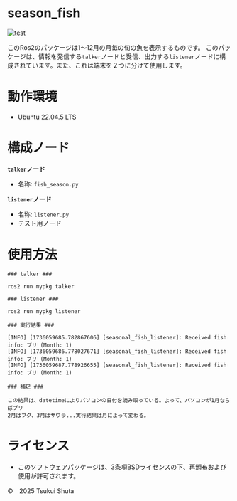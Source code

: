 # season_fish 
[![test](https://github.com/shutatukui/mypkg/actions/workflows/test.yml/badge.svg)](https://github.com/shutatukui/mypkg/actions/workflows/test.yml)

このRos2のパッケージは1～12月の月毎の旬の魚を表示するものです。
このパッケージは、情報を発信する```talker```ノードと受信、出力する```listener```ノードに構成されています。また、これは端末を２つに分けて使用します。

# 動作環境
- Ubuntu 22.04.5 LTS


# 構成ノード
**```talker```ノード**
- 名称: ```fish_season.py```
  
**```listener```ノード**
- 名称: ```listener.py```
- テスト用ノード

# 使用方法
```
### talker ###

ros2 run mypkg talker

### listener ###

ros2 run mypkg listener

### 実行結果 ###

[INFO] [1736059685.782867606] [seasonal_fish_listener]: Received fish info: ブリ (Month: 1)
[INFO] [1736059686.778027671] [seasonal_fish_listener]: Received fish info: ブリ (Month: 1)
[INFO] [1736059687.778926655] [seasonal_fish_listener]: Received fish info: ブリ (Month: 1)

### 補足 ###

この結果は、datetimeによりパソコンの日付を読み取っている。よって、パソコンが1月ならばブリ
2月はフグ、3月はサワラ...実行結果は月によって変わる。

```

# ライセンス
- このソフトウェアパッケージは、3条項BSDライセンスの下、再頒布および使用が許可されます。

 ©　2025 Tsukui Shuta
